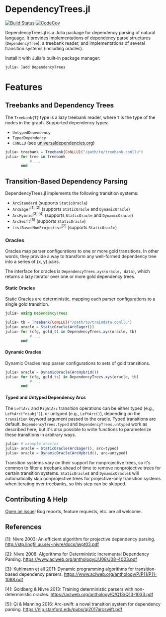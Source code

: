 # DependencyTrees.jl

[![Build Status](https://travis-ci.org/dellison/DependencyTrees.jl.svg?branch=master)](https://travis-ci.org/dellison/DependencyTrees.jl) [![CodeCov](https://codecov.io/gh/dellison/DependencyTrees.jl/branch/master/graph/badge.svg)](https://codecov.io/gh/dellison/DependencyTrees.jl)

DependencyTrees.jl is a Julia package for dependency parsing of natural language. It provides implementations of dependency parse structures (`DependencyTree`), a treebank reader, and implementations of several transition systems (including oracles).

Install it with Julia's built-in package manager:

```julia
julia> ]add DependencyTrees
```

# Features

## Treebanks and Dependency Trees

The `Treebank{T}` type is a lazy treebank reader, where `T` is the type of the nodes in the graph. Supported dependency types:

- `UntypedDependency`
- `TypedDependency`
- `CoNLLU` (see [universaldependencies.org](https://universaldependencies.org/))

```julia
julia> treebank = Treebank{CoNLLU}("/path/to/treebank.conllu")
julia> for tree in treebank
           # ...
       end
```

## Transition-Based Dependency Parsing

DependencyTrees.jl implements the following transition systems:

* `ArcStandard` (supports `StaticOracle`)
* `ArcEager`<sup>[1],[2]</sup> (supports `StaticOracle` and `DynamicOracle`)
* `ArcHybrid`<sup>[3],[4]</sup> (supports `StaticOracle` and `DynamicOracle`)
* `ArcSwift`<sup>[5]</sup> (supports `StaticOracle`)
* `ListBasedNonProjective`<sup>[2]</sup> (supports `StaticOracle`)

### Oracles

Oracles map parser configurations to one or more gold transitions. In other words, they provide a way to transform any well-formed dependency tree into a series of (x, y) pairs. 

The interface for oracles is `DependencyTrees.xys(oracle, data)`, which returns a lazy iterator over one or more gold dependency trees.

#### Static Oracles

Static Oracles are deterministic, mapping each parser configurations to a single gold transition.

```julia
julia> using DependencyTrees

julia> tb = Treebank{CoNLLU}("/path/to/traindata.conllu")
julia> oracle = StaticOracle(ArcEager())
julia> for (cfg, gold_t) in DependencyTrees.xys(oracle, tb)
           # ...
       end
```

#### Dynamic Oracles

Dynamic Oracles map parser configurations to sets of gold transitions.

```julia
julia> oracle = DynamicOracle(ArcHybrid())
julia> for (cfg, gold_ts) in DependencyTrees.xys(oracle, tb)
           # ...
       end
```

#### Typed and Untyped Dependency Arcs

The `LeftArc` and `RightArc` transition operations can be either typed (e.g., `LeftArc("nsubj")`), or untyped (e.g., `LeftArc()`), depending on the `transition` keyword argument passed to the oracle. Typed transitions are default. `DependencyTrees.typed` and `DependencyTrees.untyped` work as described here, but it's also possible to write functions to parameterize these transitions in arbitrary ways.

```julia
julia> # example oracles
julia> oracle = StaticOracle(ArcEager(), arc=typed)
julia> oracle = DynamicOracle(ArcHybrid(), arc=untyped)
```

Transition systems vary on their support for nonprojective trees, so it's common to filter a treebank ahead of time to remove nonprojective trees for certain transition systems. `StaticOracle`s and `DynamicOracle`s will automatically skip nonprojective trees for projective-only transition systems when iterating over treebanks, so this step can be skipped.

## Contributing & Help

[Open an issue](https://github.com/dellison/DependencyTrees.jl/issues/new)! Bug reports, feature requests, etc. are all welcome. 

## References

[1]: Nivre 2003: An efficient algorithm for projective dependency parsing. http://stp.lingfil.uu.se/~nivre/docs/iwpt03.pdf

[2]: Nivre 2008: Algorithms for Deterministic Incremental Dependency Parsing. https://www.aclweb.org/anthology/J/J08/J08-4003.pdf

[3]: Kuhlmann et all 2011: Dynamic programming algorithms for transition-based dependency parsers. https://www.aclweb.org/anthology/P/P11/P11-1068.pdf

[4]: Goldberg & Nivre 2013: Training deterministic parsers with non-deterministic oracles. https://aclweb.org/anthology/Q/Q13/Q13-1033.pdf

[5]: Qi & Manning 2016: Arc-swift: a novel transition system for dependency parsing. https://nlp.stanford.edu/pubs/qi2017arcswift.pdf
